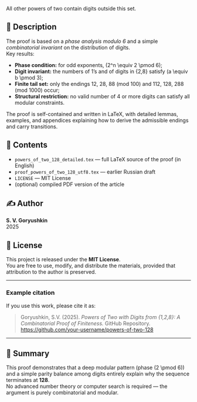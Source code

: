
All other powers of two contain digits outside this set.

## 🧩 Description

The proof is based on a *phase analysis modulo 6* and a simple *combinatorial invariant* on the distribution of digits.  
Key results:

- **Phase condition:** for odd exponents, \(2^n \equiv 2 \pmod 6\);
- **Digit invariant:** the numbers of 1’s and of digits in \{2,8\} satisfy \(a \equiv b \pmod 3\);
- **Finite tail set:** only the endings 12, 28, 88 (mod 100) and 112, 128, 288 (mod 1000) occur;
- **Structural restriction:** no valid number of 4 or more digits can satisfy all modular constraints.

The proof is self-contained and written in LaTeX, with detailed lemmas, examples, and appendices explaining how to derive the admissible endings and carry transitions.

## 📄 Contents

- `powers_of_two_128_detailed.tex` — full LaTeX source of the proof (in English)
- `proof_powers_of_two_128_utf8.tex` — earlier Russian draft
- `LICENSE` — MIT License
- (optional) compiled PDF version of the article

## ✍️ Author

**S. V. Goryushkin**  
2025

## 🔖 License

This project is released under the **MIT License**.  
You are free to use, modify, and distribute the materials, provided that attribution to the author is preserved.

---

### Example citation

If you use this work, please cite it as:

> Goryushkin, S.V. (2025). *Powers of Two with Digits from {1,2,8}: A Combinatorial Proof of Finiteness.* GitHub Repository. https://github.com/your-username/powers-of-two-128

---

## 🧠 Summary

This proof demonstrates that a deep modular pattern (phase \(2 \pmod 6\)) and a simple parity balance among digits entirely explain why the sequence terminates at **128**.  
No advanced number theory or computer search is required — the argument is purely combinatorial and modular.
